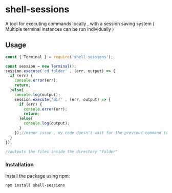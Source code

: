 # shell-sessions
A tool for executing commands locally , with a session saving system ( Multiple terminal instances can be run individually )
## Usage

```js
const { Terminal } = require('shell-sessions');

const session = new Terminal();
session.execute('cd folder' , (err, output) => {
  if (err) {
    console.error(err);
    return;
  }else{
    console.log(output);
    session.execute('dir' , (err, output) => {
      if (err) {
        console.error(err);
        return;
      }else{
        console.log(output);
      }
    });//minor issue , my code doesn't wait for the previous command to complete. , so you have to wait for an output and execute the next command after that like this , if you've any workaround this , i kindly ask you to contact me on discord and tell me what that is! thanks. ( Discord >> runevox )
  }
});

//outputs the files inside the directory "folder"
```

### Installation

Install the package using npm:

```bash
npm install shell-sessions
```

